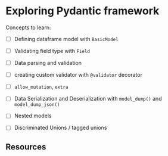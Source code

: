 # Exploring Pydantic framework

Concepts to learn:
- [ ] Defining dataframe model with `BasicModel`
- [ ] Validating field type with `Field`
- [ ] Data parsing and validation 
- [ ] creating custom validator with `@validator` decorator
- [ ] `allow_mutation`, `extra`
- [ ] Data Serialization and Deserialization with `model_dump()` and `model_dump_json()`
- [ ] Nested models 
- [ ] Discriminated Unions / tagged unions


## Resources

